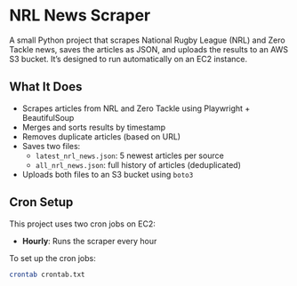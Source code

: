 # NRL News Scraper

A small Python project that scrapes National Rugby League (NRL) and Zero Tackle news, saves the articles as JSON, and uploads the results to an AWS S3 bucket. It’s designed to run automatically on an EC2 instance.

## What It Does

- Scrapes articles from NRL and Zero Tackle using Playwright + BeautifulSoup  
- Merges and sorts results by timestamp  
- Removes duplicate articles (based on URL)  
- Saves two files:
  - `latest_nrl_news.json`: 5 newest articles per source  
  - `all_nrl_news.json`: full history of articles (deduplicated)  
- Uploads both files to an S3 bucket using `boto3`

## Cron Setup

This project uses two cron jobs on EC2:

- **Hourly**: Runs the scraper every hour  

To set up the cron jobs:

```bash
crontab crontab.txt
